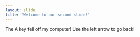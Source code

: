 ```yaml
---
layout: slide
title: "Welcome to our second slide!"
---
```

The A key fell off my computer!
Use the left arrow to go back!
